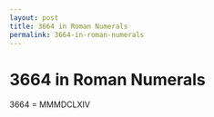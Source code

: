 ```yaml
---
layout: post
title: 3664 in Roman Numerals
permalink: 3664-in-roman-numerals
---
```


# 3664 in Roman Numerals

3664 = MMMDCLXIV
